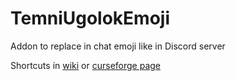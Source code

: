 # TemniUgolokEmoji
Addon to replace in chat emoji like in Discord server

Shortcuts in [wiki](https://github.com/spromicky/TemniUgolokEmoji/wiki/Shortcuts) or [curseforge page](https://www.curseforge.com/wow/addons/temni-ugolok)
